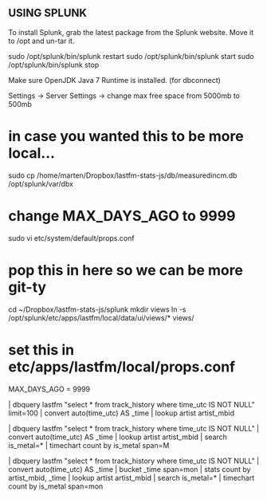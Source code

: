 ## USING SPLUNK
To install Splunk, grab the latest package from the Splunk website. Move it to /opt and un-tar it.

sudo /opt/splunk/bin/splunk restart
sudo /opt/splunk/bin/splunk start
sudo /opt/splunk/bin/splunk stop

Make sure OpenJDK Java 7 Runtime is installed. (for dbconnect)

Settings -> Server Settings -> change max free space from 5000mb to 500mb


# in case you wanted this to be more local...
sudo cp /home/marten/Dropbox/lastfm-stats-js/db/measuredincm.db /opt/splunk/var/dbx

# change MAX_DAYS_AGO to 9999
sudo vi etc/system/default/props.conf

# pop this in here so we can be more git-ty
cd ~/Dropbox/lastfm-stats-js/splunk
mkdir views
ln -s /opt/splunk/etc/apps/lastfm/local/data/ui/views/* views/

# set this in etc/apps/lastfm/local/props.conf
MAX_DAYS_AGO = 9999


| dbquery lastfm "select * from track_history where time_utc IS NOT NULL" limit=100
| convert auto(time_utc) AS _time
| lookup artist artist_mbid


| dbquery lastfm "select * from track_history where time_utc IS NOT NULL"
| convert auto(time_utc) AS _time
| lookup artist artist_mbid
| search is_metal=*
| timechart count by is_metal span=M

| dbquery lastfm "select * from track_history where time_utc IS NOT NULL"
| convert auto(time_utc) AS _time
| bucket _time span=mon
| stats count by artist_mbid, _time
| lookup artist artist_mbid
| search is_metal=*
| timechart count by is_metal span=mon
